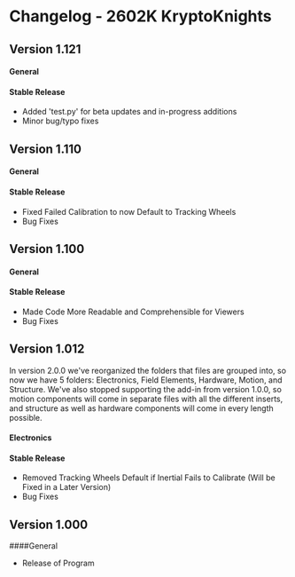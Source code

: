 # Changelog - 2602K KryptoKnights

## Version 1.121
#### General
#### Stable Release
- Added 'test.py' for beta updates and in-progress additions
- Minor bug/typo fixes

## Version 1.110
#### General
#### Stable Release
- Fixed Failed Calibration to now Default to Tracking Wheels
- Bug Fixes

## Version 1.100
#### General
#### Stable Release
- Made Code More Readable and Comprehensible for Viewers
- Bug Fixes

## Version 1.012

In version 2.0.0 we've reorganized the folders that files are grouped into, so now we have 5 folders: Electronics, Field Elements, Hardware, Motion, and Structure. We've also stopped supporting the add-in from version 1.0.0, so motion components will come in separate files with all the different inserts, and structure as well as hardware components will come in every length possible. 
#### Electronics
#### Stable Release
- Removed Tracking Wheels Default if Inertial Fails to Calibrate (Will be Fixed in a Later Version)
- Bug Fixes

## Version 1.000
####General
- Release of Program
